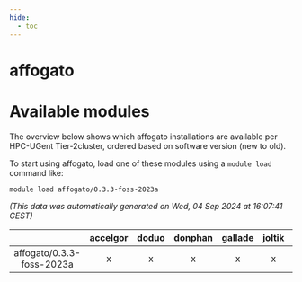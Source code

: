 ```yaml
---
hide:
  - toc
---
```


affogato
========

# Available modules


The overview below shows which affogato installations are available per HPC-UGent Tier-2cluster, ordered based on software version (new to old).

To start using affogato, load one of these modules using a `module load` command like:

```shell
module load affogato/0.3.3-foss-2023a
```

*(This data was automatically generated on Wed, 04 Sep 2024 at 16:07:41 CEST)*  

| |accelgor|doduo|donphan|gallade|joltik|shinx|skitty|
| :---: | :---: | :---: | :---: | :---: | :---: | :---: | :---: |
|affogato/0.3.3-foss-2023a|x|x|x|x|x|x|x|
